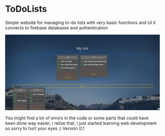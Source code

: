 # ToDoLists
Simple website for managing to-do lists with very basic functions and UI
it connects to firebase databases and authentication

![Screenshot](IMG.JPG)

You might find a lot of errors in the code or some parts that could have been done way easier,
i relize that, i just started learning web development so sorry to hurt your eyes :)
Version 0.1
